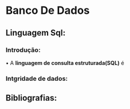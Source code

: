 # Banco De Dados

## Linguagem Sql:
### Introdução:
• A <strong>linguagem de consulta estruturada(SQL)</strong> é
### Intgridade de dados:
## Bibliografias:

